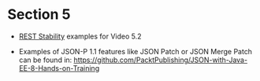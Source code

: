 # Section 5

- [REST Stability](stability) examples for Video 5.2

- Examples of JSON-P 1.1 features like JSON Patch or JSON Merge Patch can be found in: https://github.com/PacktPublishing/JSON-with-Java-EE-8-Hands-on-Training

